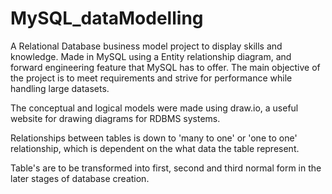 # MySQL_dataModelling

A Relational Database business model project to display skills and knowledge. Made in MySQL using a Entity relationship diagram, and forward engineering feature that MySQL has to offer. The main objective of the project is to meet requirements and strive for performance while handling large datasets.

The conceptual and logical models were made using draw.io, a useful website for drawing diagrams for RDBMS systems.

Relationships between tables is down to 'many to one' or 'one to one' relationship, which is dependent on the what data the table represent.

Table's are to be transformed into first, second and third normal form in the later stages of database creation.

